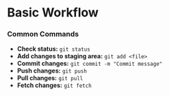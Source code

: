 # Basic Workflow

### Common Commands
- **Check status:** `git status`
- **Add changes to staging area:** `git add <file>`
- **Commit changes:** `git commit -m "Commit message"`
- **Push changes:** `git push`
- **Pull changes:** `git pull`
- **Fetch changes:** `git fetch`
